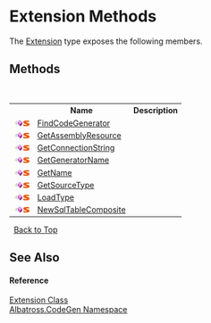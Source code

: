 # Extension Methods
 

The <a href="T_Albatross_CodeGen_Extension.md">Extension</a> type exposes the following members.


## Methods
&nbsp;<table><tr><th></th><th>Name</th><th>Description</th></tr><tr><td>![Public method](media/pubmethod.gif "Public method")![Static member](media/static.gif "Static member")</td><td><a href="M_Albatross_CodeGen_Extension_FindCodeGenerator.md">FindCodeGenerator</a></td><td /></tr><tr><td>![Public method](media/pubmethod.gif "Public method")![Static member](media/static.gif "Static member")</td><td><a href="M_Albatross_CodeGen_Extension_GetAssemblyResource.md">GetAssemblyResource</a></td><td /></tr><tr><td>![Public method](media/pubmethod.gif "Public method")![Static member](media/static.gif "Static member")</td><td><a href="M_Albatross_CodeGen_Extension_GetConnectionString.md">GetConnectionString</a></td><td /></tr><tr><td>![Public method](media/pubmethod.gif "Public method")![Static member](media/static.gif "Static member")</td><td><a href="M_Albatross_CodeGen_Extension_GetGeneratorName.md">GetGeneratorName</a></td><td /></tr><tr><td>![Public method](media/pubmethod.gif "Public method")![Static member](media/static.gif "Static member")</td><td><a href="M_Albatross_CodeGen_Extension_GetName.md">GetName</a></td><td /></tr><tr><td>![Public method](media/pubmethod.gif "Public method")![Static member](media/static.gif "Static member")</td><td><a href="M_Albatross_CodeGen_Extension_GetSourceType.md">GetSourceType</a></td><td /></tr><tr><td>![Public method](media/pubmethod.gif "Public method")![Static member](media/static.gif "Static member")</td><td><a href="M_Albatross_CodeGen_Extension_LoadType.md">LoadType</a></td><td /></tr><tr><td>![Public method](media/pubmethod.gif "Public method")![Static member](media/static.gif "Static member")</td><td><a href="M_Albatross_CodeGen_Extension_NewSqlTableComposite.md">NewSqlTableComposite</a></td><td /></tr></table>&nbsp;
<a href="#extension-methods">Back to Top</a>

## See Also


#### Reference
<a href="T_Albatross_CodeGen_Extension.md">Extension Class</a><br /><a href="N_Albatross_CodeGen.md">Albatross.CodeGen Namespace</a><br />